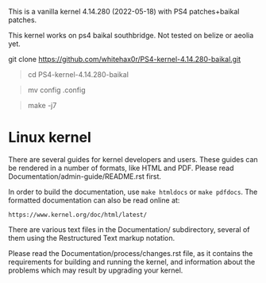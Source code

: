 This is a vanilla kernel 4.14.280 (2022-05-18) with PS4 patches+baikal patches.

This kernel works on ps4 baikal southbridge. Not tested on belize or aeolia yet.

git clone https://github.com/whitehax0r/PS4-kernel-4.14.280-baikal.git

>cd PS4-kernel-4.14.280-baikal

>mv config .config

>make -j7

Linux kernel
============

There are several guides for kernel developers and users. These guides can
be rendered in a number of formats, like HTML and PDF. Please read
Documentation/admin-guide/README.rst first.

In order to build the documentation, use ``make htmldocs`` or
``make pdfdocs``.  The formatted documentation can also be read online at:

    https://www.kernel.org/doc/html/latest/

There are various text files in the Documentation/ subdirectory,
several of them using the Restructured Text markup notation.

Please read the Documentation/process/changes.rst file, as it contains the
requirements for building and running the kernel, and information about
the problems which may result by upgrading your kernel.
